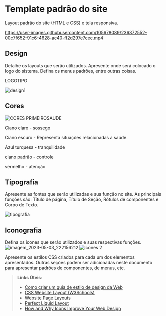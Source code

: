 # Template padrão do site

Layout padrão do site (HTML e CSS) e tela responsiva.

https://user-images.githubusercontent.com/105678089/236372552-00c7f652-91c6-4628-ac40-ff2d297e7cec.mp4


## Design

Detalhe os layouts que serão utilizados. Apresente onde será colocado o logo do sistema. Defina os menus padrões, entre outras coisas.

LOGOTIPO

![design1](https://user-images.githubusercontent.com/128707254/236089723-c0ea5273-61b9-4573-9a68-30b7a91d69f6.jpg)


## Cores


![CORES PRIMEIROSAUDE](https://github.com/ICEI-PUC-Minas-PMV-SI/pmv-si-2023-1-e1-proj-web-t5-primeiros-socorros/assets/105678089/b51b2f98-a75f-4955-8261-694bea4db0ab)


Ciano claro - sossego

Ciano escuro - Representa situações relacionadas a saúde.

Azul turquesa - tranquilidade

ciano padrão - controle

vermelho - atenção

## Tipografia

Apresente as fontes que serão utilizadas e sua função no site. As principais funções são: Título de página, Título de Seção, Rótulos de componentes e Corpo de Texto.


![tipografia](https://user-images.githubusercontent.com/128707254/236084617-218c4e02-95d0-472b-96ae-5110444d3049.jpg)



## Iconografia

Defina os ícones que serão utilizados e suas respectivas funções.
![imagem_2023-05-03_222156212](https://user-images.githubusercontent.com/128707254/236087019-f8928eaa-4092-4009-bcbe-de2c2a677ed5.png)
![icones 2](https://user-images.githubusercontent.com/128707254/236087505-ba97a413-1398-4361-a663-3beca2a98437.jpg)


Apresente os estilos CSS criados para cada um dos elementos apresentados.
Outras seções podem ser adicionadas neste documento para apresentar padrões de componentes, de menus, etc.


> **Links Úteis**:
>
> -  [Como criar um guia de estilo de design da Web](https://edrodrigues.com.br/blog/como-criar-um-guia-de-estilo-de-design-da-web/#)
> - [CSS Website Layout (W3Schools)](https://www.w3schools.com/css/css_website_layout.asp)
> - [Website Page Layouts](http://www.cellbiol.com/bioinformatics_web_development/chapter-3-your-first-web-page-learning-html-and-css/website-page-layouts/)
> - [Perfect Liquid Layout](https://matthewjamestaylor.com/perfect-liquid-layouts)
> - [How and Why Icons Improve Your Web Design](https://usabilla.com/blog/how-and-why-icons-improve-you-web-design/)
